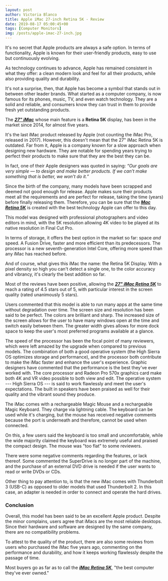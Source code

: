 ```yaml
---
layout: post
author: Victoria Blanco
title: Apple iMac 27-inch Retina 5K - Review
date: 2019-08-17 05:00:45+00
tags: [Computer Monitors]
img: /posts/apple-imac-27-inch.jpg
---
```


It's no secret that Apple products are always a safe option. In terms of functionality, Apple is known for their user-friendly products, easy to use but continuously evolving.

As technology continues to advance, Apple has remained consistent in what they offer: a clean modern look and feel for all their products, while also providing quality and durability.

It's not a surprise, then, that Apple has become a symbol that stands out in between other leader brands. What started as a computer company, is now famous for its phones, music, TV, and even watch technology. They are a solid and reliable, and consumers know they can trust in them to provide fresh yet outstanding products.

The [***27" iMac***](https://www.amazon.com/dp/B07Q1NBCVB/ref=fs_a_md_0&tag=reviewhuntr-20) whose main feature is a **Retina 5K** display, has been in the market since 2014, for almost five years.

It's the last iMac product released by Apple (not counting the iMac Pro, released in 2017). However, this doesn't mean that the 27" iMac Retina 5K is outdated. Far from it, Apple is a company known for a slow approach when designing new hardware. They are notable for spending years trying to perfect their products to make sure that they are the best they can be.

In fact, one of their Apple designers was quoted in saying: *“Our goals are very simple — to design and make better products. If we can’t make something that is better, we won’t do it.”*

Since the birth of the company, many models have been scrapped and deemed not good enough for release. Apple makes sure their products meet all the requirements and are perfect for release, taking the time (years) before finally releasing them. Therefore, you can be sure that the [***Mac Retina 5K***](https://www.amazon.com/dp/B07Q1NBCVB/ref=fs_a_md_0&tag=reviewhuntr-20) is created with the best technology Apple can offer to this day.

This model was designed with professional photographers and video editors in mind, with the 5K resolution allowing 4K video to be played at its native resolution in Final Cut Pro.

In terms of storage, it offers the best option in the market so far: space *and* speed. A Fusion Drive, faster and more efficient than its predecessors. The processor is a new seventh-generation Intel Core, offering more speed than any iMac has reached before.

And of course, what gives this iMac the name: the Retina 5K Display. With a pixel density so high you can't detect a single one, to the color accuracy and vibrancy, it's clearly the best addition so far.

Most of the reviews have been positive, allowing the [***27" iMac Retina 5K***](https://www.amazon.com/dp/B07Q1NBCVB/ref=fs_a_md_0&tag=reviewhuntr-20) to reach a rating of 4.5 stars out of 5, with particular interest in the screen quality (rated unanimously 5 stars).

Users commented that this model is able to run many apps at the same time without degradation over time. The screen size and resolution has been said to be perfect. The colors are brilliant and sharp. The increased size of the screen allows for the user to have many windows open at the time and switch easily between them. The greater width gives allows for more dock space to keep the user's most preferred programs available at a glance.

The speed of the processor has been the focal point of many reviewers, which were left amazed by the upgrade when compared to previous models. The combination of both a good operative system (the High Sierra OS optimizes storage and performance), and the processor both contribute to make the iMac faster and enhance the user's experience. Graphic designers have commented that the performance is the best they've ever worked with. The core processor and Radeon Pro 570x graphics card make both 4K and VR video possible to both view and edit.  The operative system --- High Sierra OS --- is said to work flawlessly and meet the user's expectations. The built in speakers have been praised as well for their quality and the vibrant sound they produce.

The iMac comes with a rechargeable Magic Mouse and a rechargeable Magic Keyboard. They charge via lightning cable. The keyboard can be used while it's charging, but the mouse has received negative comments because the port is underneath and therefore, cannot be used when connected.

On this, a few users said the keyboard is too small and uncomfortable, while the wide majority claimed the keyboard was extremely useful and praised the compact design. The mouse was "too flat" to some reviewers.

There were some negative comments regarding the features, or lack thereof. Some commented the SuperDrive is no longer part of the machine, and the purchase of an external DVD drive is needed if the user wants to read or write DVDs or CDs.

Other thing to pay attention to, is that the new iMac comes with Thunderbolt 3 (USB-C) as opposed to older models that used Thunderbolt 2. In this case, an adapter is needed in order to connect and operate the hard drives.
### Conclusion

Overall, this model has been said to be an excellent Apple product. Despite the minor complains, users agree that iMacs are the most reliable desktops. Since their hardware and software are designed by the same company, there are no compatibility problems.

To attest to the quality of the product, there are also some reviews from users who purchased the iMac five years ago, commenting on the performance and durability, and how it keeps working flawlessly despite the passage of time.

Most buyers go as far as to call the [***iMac Retina 5K***](https://www.amazon.com/dp/B07Q1NBCVB/ref=fs_a_md_0&tag=reviewhuntr-20), "the best computer they've ever owned."
